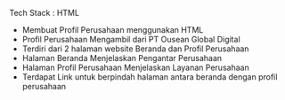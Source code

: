 Tech Stack : HTML
- Membuat Profil Perusahaan menggunakan HTML
- Profil Perusahaan Mengambil dari PT Ousean Global Digital 
- Terdiri dari 2 halaman website Beranda dan Profil Perusahaan
- Halaman Beranda Menjelaskan Pengantar Perusahaan
- Halaman Profil Perusahaan Menjelaskan Layanan Perusahaan
- Terdapat Link untuk berpindah halaman antara beranda dengan profil perusahaan

